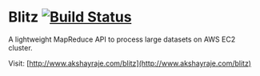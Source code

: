 # Blitz [![Build Status](https://travis-ci.org/rajeakshay/blitz.svg?branch=master)](https://travis-ci.org/rajeakshay/blitz)
  
A lightweight MapReduce API to process large datasets on AWS EC2 cluster.  
  
Visit: [http://www.akshayraje.com/blitz](http://www.akshayraje.com/blitz)